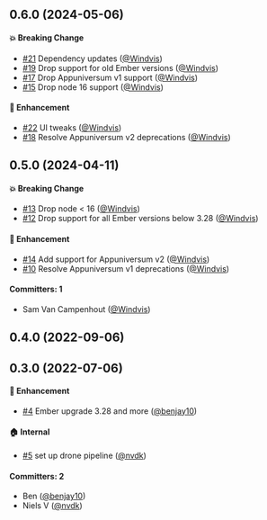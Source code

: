 ## 0.6.0 (2024-05-06)

#### :boom: Breaking Change
* [#21](https://github.com/lblod/ember-jobs-dashboard-engine/pull/21) Dependency updates ([@Windvis](https://github.com/Windvis))
* [#19](https://github.com/lblod/ember-jobs-dashboard-engine/pull/19) Drop support for old Ember versions ([@Windvis](https://github.com/Windvis))
* [#17](https://github.com/lblod/ember-jobs-dashboard-engine/pull/17) Drop Appuniversum v1 support ([@Windvis](https://github.com/Windvis))
* [#15](https://github.com/lblod/ember-jobs-dashboard-engine/pull/15) Drop node 16 support ([@Windvis](https://github.com/Windvis))

#### :rocket: Enhancement
* [#22](https://github.com/lblod/ember-jobs-dashboard-engine/pull/22) UI tweaks ([@Windvis](https://github.com/Windvis))
* [#18](https://github.com/lblod/ember-jobs-dashboard-engine/pull/18) Resolve Appuniversum v2 deprecations ([@Windvis](https://github.com/Windvis))


## 0.5.0 (2024-04-11)

#### :boom: Breaking Change
* [#13](https://github.com/lblod/ember-jobs-dashboard-engine/pull/13) Drop node < 16 ([@Windvis](https://github.com/Windvis))
* [#12](https://github.com/lblod/ember-jobs-dashboard-engine/pull/12) Drop support for all Ember versions below 3.28 ([@Windvis](https://github.com/Windvis))

#### :rocket: Enhancement
* [#14](https://github.com/lblod/ember-jobs-dashboard-engine/pull/14) Add support for Appuniversum v2 ([@Windvis](https://github.com/Windvis))
* [#10](https://github.com/lblod/ember-jobs-dashboard-engine/pull/10) Resolve Appuniversum v1 deprecations ([@Windvis](https://github.com/Windvis))

#### Committers: 1
- Sam Van Campenhout ([@Windvis](https://github.com/Windvis))


## 0.4.0 (2022-09-06)


## 0.3.0 (2022-07-06)

#### :rocket: Enhancement
* [#4](https://github.com/lblod/ember-jobs-dashboard-engine/pull/4) Ember upgrade 3.28 and more ([@benjay10](https://github.com/benjay10))

#### :house: Internal
* [#5](https://github.com/lblod/ember-jobs-dashboard-engine/pull/5) set up drone pipeline ([@nvdk](https://github.com/nvdk))

#### Committers: 2
- Ben ([@benjay10](https://github.com/benjay10))
- Niels V ([@nvdk](https://github.com/nvdk))

